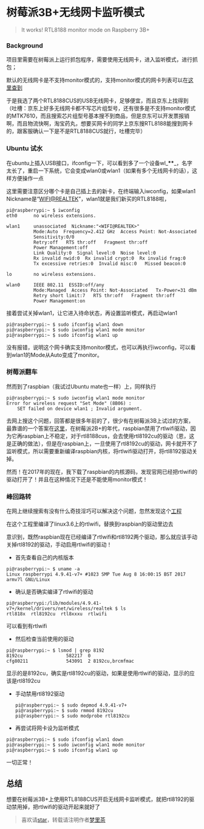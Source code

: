 # 树莓派3B+无线网卡监听模式

> It works! RTL8188 monitor mode on Raspberry 3B+

### Background

项目里需要在树莓派上运行抓包程序，需要使用无线网卡，进入监听模式，进行抓包；

默认的无线网卡是不支持monitor模式的，支持monitor模式的网卡列表可以在[这里查到](https://wikidevi.com/wiki/Wireless_adapters/Chipset_table)

于是我选了两个RTL8188CUS的USB无线网卡，足够便宜，而且京东上找得到（吐槽：京东上好多无线网卡都不写芯片组型号，还有很多是不支持monitor模式的MTK7610，而且搜索芯片组型号基本搜不到商品，但是京东可以开发票报销啊，而且物流快啊，淘宝药丸，想要买网卡的同学上京东搜RTL8188能搜到网卡的，跟客服确认一下是不是RTL8188CUS就行，吐槽完毕）

### Ubuntu 试水

在ubuntu上插入USB接口，ifconfig一下，可以看到多了一个设备wl_**\*\***_，名字太长了，重启一下系统，它会变成wlan0或wlan1（如果有多个无线网卡的话），这样方便操作一点

这里需要注意区分哪个卡是自己插上去的新卡，在终端输入iwconfig，如果wlan1 Nickname是“[WIFI@REALTEK](mailto:WIFI@REALTEK)”，wlan1就是我们新买的RTL8188啦，

```text
pi@raspberrypi:~ $ iwconfig
eth0      no wireless extensions.

wlan1     unassociated  Nickname:"<WIFI@REALTEK>"
          Mode:Auto  Frequency=2.412 GHz  Access Point: Not-Associated   
          Sensitivity:0/0  
          Retry:off   RTS thr:off   Fragment thr:off
          Power Management:off
          Link Quality:0  Signal level:0  Noise level:0
          Rx invalid nwid:0  Rx invalid crypt:0  Rx invalid frag:0
          Tx excessive retries:0  Invalid misc:0   Missed beacon:0

lo        no wireless extensions.

wlan0     IEEE 802.11  ESSID:off/any  
          Mode:Managed  Access Point: Not-Associated   Tx-Power=31 dBm   
          Retry short limit:7   RTS thr:off   Fragment thr:off
          Power Management:on
```

接着尝试关掉wlan1，让它进入待命状态，再设置监听模式，再启动wlan1

```text
pi@raspberrypi:~ $ sudo ifconfig wlan1 down
pi@raspberrypi:~ $ sudo iwconfig wlan1 mode monitor
pi@raspberrypi:~ $ sudo ifconfig wlan1 up
```

没有报错，说明这个网卡确实支持monitor模式，也可以再执行iwconfig，可以看到wlan1的Mode从Auto变成了monitor。

### 树莓派翻车

然而到了raspbian（我试过Ubuntu mate也一样）上，同样执行

```text
pi@raspberrypi:~ $ sudo iwconfig wlan1 mode monitor
Error for wireless request "Set Mode" (8B06) :
    SET failed on device wlan1 ; Invalid argument.
```

去网上搜这个问题，回答都是很多年前的了，很少有在树莓派3B上试过的方案，最靠谱的一个答案在[这里](https://www.findhao.net/easycoding/1498)，在树莓派2B+的年代，raspbian禁用了rtlwifi驱动，因为它再raspbian上不稳定，对于rtl8188cus，会去使用rtl8192cu的驱动（恩，这是正确的做法），但是在raspbian上，一旦使用了rtl8192cu的驱动，网卡就开不了监听模式，所以需要重新编译raspbian内核，将rtlwifi驱动打开，将rtl8192驱动关掉。

然而！在2017年的现在，我下载了raspbian的内核源码，发现官网已经把rtlwifi的驱动打开了！并且在这种情况下还是不能使用monitor模式！

### 峰回路转

在网上继续搜索有没有什么奇技淫巧可以解决这个问题，忽然发现这个[工程](https://github.com/hexameron/rtlwifi)

在这个工程里编译了linux3.6上的rtlwifi，替换到raspbian的驱动里边去

意识到，既然raspbian现在已经编译了rtlwifi和rtl8192两个驱动，那么就应该手动关掉rtl8192的驱动，手动启用rtlwifi的驱动！

* 首先查看自己的内核版本

```text
pi@raspberrypi:~ $ uname -a
Linux raspberrypi 4.9.41-v7+ #1023 SMP Tue Aug 8 16:00:15 BST 2017 armv7l GNU/Linux
```

* 确认是否确实编译了rtlwifi的驱动

```text
pi@raspberrypi:/lib/modules/4.9.41-v7+/kernel/drivers/net/wireless/realtek $ ls
rtl818x  rtl8192cu  rtl8xxxu  rtlwifi
```

可以看到有rtlwifi

* 然后检查当前使用的驱动

```text
pi@raspberrypi:~ $ lsmod | grep 8192
8192cu                582217  0
cfg80211              543091  2 8192cu,brcmfmac
```

显示的是8192cu，确实是rtl8192cu的驱动，如果是使用rtlwifi的驱动，显示的应该是rtl8192cu

* 手动禁用rtl8192驱动

  ```text
  pi@raspberrypi:~ $ sudo depmod 4.9.41-v7+
  pi@raspberrypi:~ $ sudo rmmod 8192cu
  pi@raspberrypi:~ $ sudo modprobe rtl8192cu
  ```

* 再尝试将网卡设为监听模式

```text
pi@raspberrypi:~ $ sudo ifconfig wlan1 down
pi@raspberrypi:~ $ sudo iwconfig wlan1 mode monitor
pi@raspberrypi:~ $ sudo ifconfig wlan1 up
```

一切正常！

## 总结

想要在树莓派3B+上使用RTL8188CUS开启无线网卡监听模式，就把rtl8192的驱动禁用掉，把rtlwifi的驱动开起来就好了

> 喜欢请[star](https://github.com/ahangchen/windy-afternoon)，转载请注明作者[梦里茶](https://github.com/ahangchen)

